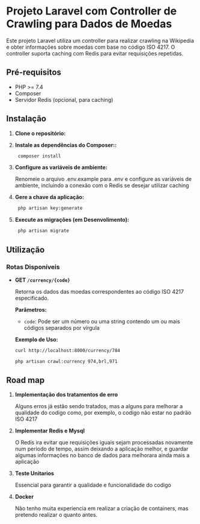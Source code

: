# Projeto Laravel com Controller de Crawling para Dados de Moedas

Este projeto Laravel utiliza um controller para realizar crawling na Wikipedia e obter informações sobre moedas com base no código ISO 4217. O controller suporta caching com Redis para evitar requisições repetidas.

## Pré-requisitos

- PHP >= 7.4
- Composer
- Servidor Redis (opcional, para caching)

## Instalação

1. **Clone o repositório:**

2. **Instale as dependências do Composer::**

   ```bash
    composer install

3. **Configure as variáveis de ambiente:**

    Renomeie o arquivo .env.example para .env e configure as variáveis de ambiente, incluindo a conexão com o Redis se desejar utilizar caching

4. **Gere a chave da aplicação:**

   ```bash
    php artisan key:generate

5. **Execute as migrações (em Desenvolimento):**

   ```bash
    php artisan migrate

## Utilização

### Rotas Disponíveis

- **GET `/currency/{code}`**

  Retorna os dados das moedas correspondentes ao código ISO 4217 especificado.

  **Parâmetros:**
  
  - `code`: Pode ser um número ou uma string contendo um ou mais códigos separados por vírgula

  **Exemplo de Uso:**

  ```bash
  curl http://localhost:8000/currency/784

  php artisan crawl:currency 974,brl,971

## Road map

1. **Implementação dos tratamentos de erro**

    Alguns erros já estão sendo tratados, mas a alguns para melhorar a qualidade do codigo como, por exemplo, o codigo não estar no padrão ISO 4217

2. **Implementar Redis e Mysql**

    O Redis ira evitar que requisições iguais sejam processadas novamente num periodo de tempo, assim deixando a aplicação melhor, e guardar algumas informações no banco de dados para melhorara ainda mais a aplicação

3. **Teste Unitarios**

    Essencial para garantir a qualidade e funcionalidade do codigo

4. **Docker**

    Não tenho muita experiencia em realizar a criação de containers, mas pretendo realizar o quanto antes.
    

  